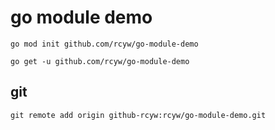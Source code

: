 # go module demo

```
go mod init github.com/rcyw/go-module-demo
```

```
go get -u github.com/rcyw/go-module-demo
```

## git

```
git remote add origin github-rcyw:rcyw/go-module-demo.git
```
